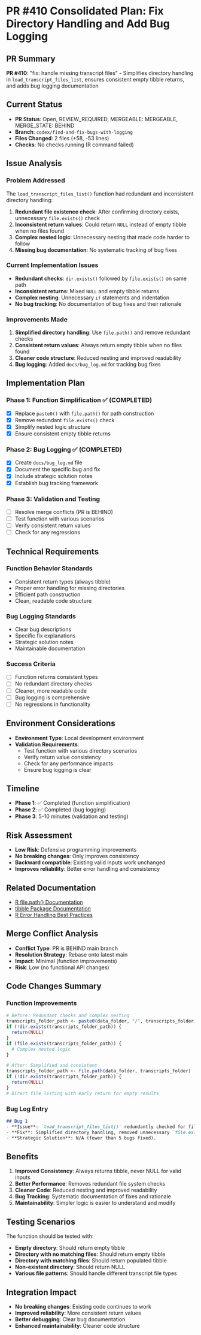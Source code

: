 # PR #410 Consolidated Plan: Fix Directory Handling and Add Bug Logging

## PR Summary
**PR #410**: "fix: handle missing transcript files" - Simplifies directory handling in `load_transcript_files_list`, ensures consistent empty tibble returns, and adds bug logging documentation

## Current Status
- **PR Status**: Open, REVIEW_REQUIRED, MERGEABLE: MERGEABLE, MERGE_STATE: BEHIND
- **Branch**: `codex/find-and-fix-bugs-with-logging`
- **Files Changed**: 2 files (+58, -53 lines)
- **Checks**: No checks running (R command failed)

## Issue Analysis

### Problem Addressed
The `load_transcript_files_list()` function had redundant and inconsistent directory handling:
1. **Redundant file existence check**: After confirming directory exists, unnecessary `file.exists()` check
2. **Inconsistent return values**: Could return `NULL` instead of empty tibble when no files found
3. **Complex nested logic**: Unnecessary nesting that made code harder to follow
4. **Missing bug documentation**: No systematic tracking of bug fixes

### Current Implementation Issues
- **Redundant checks**: `dir.exists()` followed by `file.exists()` on same path
- **Inconsistent returns**: Mixed `NULL` and empty tibble returns
- **Complex nesting**: Unnecessary `if` statements and indentation
- **No bug tracking**: No documentation of bug fixes and their rationale

### Improvements Made
1. **Simplified directory handling**: Use `file.path()` and remove redundant checks
2. **Consistent return values**: Always return empty tibble when no files found
3. **Cleaner code structure**: Reduced nesting and improved readability
4. **Bug logging**: Added `docs/bug_log.md` for tracking bug fixes

## Implementation Plan

### Phase 1: Function Simplification ✅ (COMPLETED)
- [x] Replace `paste0()` with `file.path()` for path construction
- [x] Remove redundant `file.exists()` check
- [x] Simplify nested logic structure
- [x] Ensure consistent empty tibble returns

### Phase 2: Bug Logging ✅ (COMPLETED)
- [x] Create `docs/bug_log.md` file
- [x] Document the specific bug and fix
- [x] Include strategic solution notes
- [x] Establish bug tracking framework

### Phase 3: Validation and Testing
- [ ] Resolve merge conflicts (PR is BEHIND)
- [ ] Test function with various scenarios
- [ ] Verify consistent return values
- [ ] Check for any regressions

## Technical Requirements

### Function Behavior Standards
- Consistent return types (always tibble)
- Proper error handling for missing directories
- Efficient path construction
- Clean, readable code structure

### Bug Logging Standards
- Clear bug descriptions
- Specific fix explanations
- Strategic solution notes
- Maintainable documentation

### Success Criteria
- [ ] Function returns consistent types
- [ ] No redundant directory checks
- [ ] Cleaner, more readable code
- [ ] Bug logging is comprehensive
- [ ] No regressions in functionality

## Environment Considerations
- **Environment Type**: Local development environment
- **Validation Requirements**: 
  - Test function with various directory scenarios
  - Verify return value consistency
  - Check for any performance impacts
  - Ensure bug logging is clear

## Timeline
- **Phase 1**: ✅ Completed (function simplification)
- **Phase 2**: ✅ Completed (bug logging)
- **Phase 3**: 5-10 minutes (validation and testing)

## Risk Assessment
- **Low Risk**: Defensive programming improvements
- **No breaking changes**: Only improves consistency
- **Backward compatible**: Existing valid inputs work unchanged
- **Improves reliability**: Better error handling and consistency

## Related Documentation
- [R file.path() Documentation](https://stat.ethz.ch/R-manual/R-devel/library/base/html/file.path.html)
- [tibble Package Documentation](https://tibble.tidyverse.org/)
- [R Error Handling Best Practices](https://adv-r.hadley.nz/conditions.html)

## Merge Conflict Analysis
- **Conflict Type**: PR is BEHIND main branch
- **Resolution Strategy**: Rebase onto latest main
- **Impact**: Minimal (function improvements)
- **Risk**: Low (no functional API changes)

## Code Changes Summary

### Function Improvements
```r
# Before: Redundant checks and complex nesting
transcripts_folder_path <- paste0(data_folder, "/", transcripts_folder, "/")
if (!dir.exists(transcripts_folder_path)) {
  return(NULL)
}
if (file.exists(transcripts_folder_path)) {
  # Complex nested logic
}

# After: Simplified and consistent
transcripts_folder_path <- file.path(data_folder, transcripts_folder)
if (!dir.exists(transcripts_folder_path)) {
  return(NULL)
}
# Direct file listing with early return for empty results
```

### Bug Log Entry
```markdown
## Bug 1
- **Issue**: `load_transcript_files_list()` redundantly checked for file existence after confirming the directory, which could return `NULL` instead of an empty tibble when no matching files were found.
- **Fix**: Simplified directory handling, removed unnecessary `file.exists` check, and ensured the function always returns an empty tibble when no transcript files are present.
- **Strategic Solution**: N/A (fewer than 5 bugs fixed).
```

## Benefits
1. **Improved Consistency**: Always returns tibble, never NULL for valid inputs
2. **Better Performance**: Removes redundant file system checks
3. **Cleaner Code**: Reduced nesting and improved readability
4. **Bug Tracking**: Systematic documentation of fixes and rationale
5. **Maintainability**: Simpler logic is easier to understand and modify

## Testing Scenarios
The function should be tested with:
- **Empty directory**: Should return empty tibble
- **Directory with no matching files**: Should return empty tibble
- **Directory with matching files**: Should return populated tibble
- **Non-existent directory**: Should return NULL
- **Various file patterns**: Should handle different transcript file types

## Integration Impact
- **No breaking changes**: Existing code continues to work
- **Improved reliability**: More consistent return values
- **Better debugging**: Clear bug documentation
- **Enhanced maintainability**: Cleaner code structure
